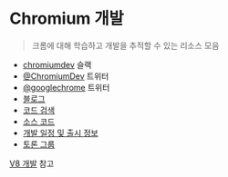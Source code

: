 # Chromium 개발

> 크롬에 대해 학습하고 개발을 추적할 수 있는 리소스 모음

- [chromiumdev](https://chromiumdev-slack.herokuapp.com) 슬랙
- [@ChromiumDev](https://twitter.com/ChromiumDev) 트위터
- [@googlechrome](https://twitter.com/googlechrome) 트위터
- [블로그](https://blog.chromium.org)
- [코드 검색](https://cs.chromium.org/)
- [소스 코드](https://cs.chromium.org/chromium/src/)
- [개발 일정 및 출시 정보](https://www.chromium.org/developers/calendar)
- [토론 그룹](http://www.chromium.org/developers/discussion-groups)

[V8 개발](v8-development.md) 참고